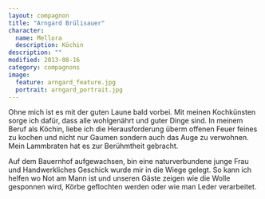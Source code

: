 ```yaml
---
layout: compagnon
title: "Arngard Brülisauer"
character:
  name: Mellora
  description: Köchin
description: ""
modified: 2013-08-16
category: compagnons
image:
  feature: arngard_feature.jpg
  portrait: arngard_portrait.jpg
---
```

Ohne mich ist es mit der guten Laune bald vorbei. Mit meinen Kochkünsten sorge ich dafür, dass alle wohlgenährt und guter Dinge sind. In meinem Beruf als Köchin, liebe ich die Herausforderung überm offenen Feuer feines zu kochen und nicht nur Gaumen sondern auch das Auge zu verwohnen. Mein Lammbraten hat es zur Berühmtheit gebracht.

Auf dem Bauernhof aufgewachsen, bin eine naturverbundene junge Frau und Handwerkliches Geschick wurde mir in die Wiege gelegt. So kann ich helfen wo Not am Mann ist und unseren Gäste zeigen wie die Wolle gesponnen wird, Körbe geflochten werden oder wie man Leder verarbeitet.
